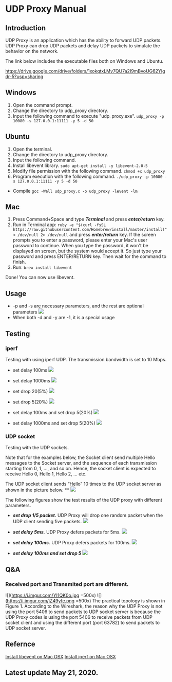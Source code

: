 # UDP Proxy Manual
## Introduction
UDP Proxy is an application which has the ability to forward UDP packets. UDP Proxy can drop UDP packets and delay UDP packets to simulate the behavior on the network.

The link below includes the executable files both on Windows and Ubuntu.

https://drive.google.com/drive/folders/1xokqtxLMv7QU7a2I9mBvoUG62YIgdr-5?usp=sharing
## Windows
1. Open the command prompt.
2. Change the directory to udp_proxy directory.
3. Input the following command to execute "udp_proxy.exe".
``udp_proxy -p 10080 -s 127.0.0.1:11111 -y 5 -d 50``

## Ubuntu
1. Open the terminal.
2. Change the directory to udp_proxy directory.
3. Input the following command.
4. Install libevent library.
``sudo apt-get install -y libevent-2.0-5``
5. Modify file permission with the following command.
``chmod +x udp_proxy``
6. Program execution with the following command.
``./udp_proxy -p 10080 -s 127.0.0.1:11111 -y 5 -d 50``
* Compile
``gcc -Wall udp_proxy.c -o udp_proxy -levent -lm``

## Mac
1. Press Command+Space and type ***Terminal*** and press ***enter/return*** key.
2. Run in Terminal app:
``ruby -e "$(curl -fsSL https://raw.githubusercontent.com/Homebrew/install/master/install)" < /dev/null 2> /dev/null``
and press ***enter/return*** key.
If the screen prompts you to enter a password, please enter your Mac's user password to continue. When you type the password, it won't be displayed on screen, but the system would accept it. So just type your password and press ENTER/RETURN key. Then wait for the command to finish.
3. Run:
``brew install libevent``

Done! You can now use libevent.

## Usage
* -p and -s are necessary parameters, and the rest are optional  parameters
![](https://i.imgur.com/yJWP5Ty.png)
* When both -d and -y are -1, it is a special usage


## Testing
### iperf
Testing with using iperf UDP. The transmission bandwidth is set to 10 Mbps.
* set delay 100ms
![](https://i.imgur.com/NbpeLGI.png)

* set delay 1000ms
![](https://i.imgur.com/M6fXIYv.png)

* set drop 20(5%)
![](https://i.imgur.com/HjSEvyR.png)

* set drop 5(20%)
![](https://i.imgur.com/k5QHpM9.png)

* set delay 100ms and set drop 5(20%)
![](https://i.imgur.com/R2virw0.png)

* set delay 1000ms and set drop 5(20%)
![](https://i.imgur.com/w4BLOn2.png)
### UDP socket
Testing with the UDP sockets. 

Note that for the examples below, the Socket client send multiple Hello messages to the Socket server, and the sequence of each transmission starting from 0, 1, ..., and so on. Hence, the socket client is expected to receive Hello 0, Hello 1, Hello 2, ... etc.


The UDP socket client sends “Hello” 10 times to the UDP socket server as shown in the picture below. **
![](https://i.imgur.com/zUO1MMx.png)

The following figures show the test results of the UDP proxy with different parameters.
* ***set drop 1/5 packet.***
UDP Proxy will drop one random packet when the UDP client sending five packets.
![](https://i.imgur.com/XJzvZy0.png)

* ***set delay 5ms.***
UDP Proxy defers packets for 5ms.
![](https://i.imgur.com/ixT2d8r.png)

* ***set delay 100ms.***
UDP Proxy defers packets for 100ms.
![](https://i.imgur.com/zolCAvY.png)

* ***set delay 100ms and set drop 5***
![](https://i.imgur.com/jJrufXw.png)


## Q&A
### Received port and Transmited port are different.
![](https://i.imgur.com/YI1QK0o.jpg =500x)
![](https://i.imgur.com/jZ49yfe.png =500x)
The practical topology is shown in Figure 1. According to the Wireshark, the reason why the UDP Proxy is not using the port 5406 to send packets to UDP socket server is because the UDP Proxy codes is using the port 5406 to receive packets from UDP socket client and using the different port (port 63782) to send packets to UDP socket server.

## Refernce
[Install libevent on Mac OSX](http://macappstore.org/libevent/)
[Install iperf on Mac OSX](http://macappstore.org/iperf/)

## Latest update May 21, 2020.
